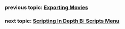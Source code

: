 ### previous topic: [Exporting Movies](Movies.md)

### next topic: [Scripting In Depth B: Scripts Menu](ScriptsMenu.md)
